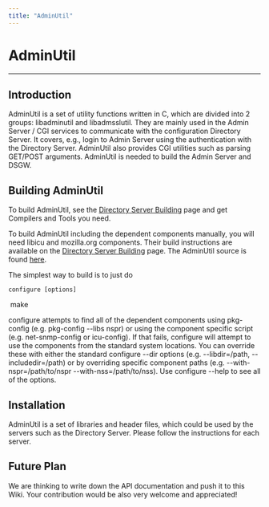 ```yaml
---
title: "AdminUtil"
---
```


# AdminUtil
-------------

Introduction
------------

AdminUtil is a set of utility functions written in C, which are divided into 2 groups: libadminutil and libadmsslutil. They are mainly used in the Admin Server / CGI services to communicate with the configuration Directory Server. It covers, e.g., login to Admin Server using the authentication with the Directory Server. AdminUtil also provides CGI utilities such as parsing GET/POST arguments. AdminUtil is needed to build the Admin Server and DSGW.

Building AdminUtil
------------------

To build AdminUtil, see the [Directory Server Building](../development/building.html) page and get Compilers and Tools you need.

To build AdminUtil including the dependent components manually, you will need libicu and mozilla.org components. Their build instructions are available on the [Directory Server Building](../development/building.html) page. The AdminUtil source is found [here](../development/source.html).

The simplest way to build is to just do

    configure [options]
    make

configure attempts to find all of the dependent components using pkg-config (e.g. pkg-config --libs nspr) or using the component specific script (e.g. net-snmp-config or icu-config). If that fails, configure will attempt to use the components from the standard system locations. You can override these with either the standard configure --dir options (e.g. --libdir=/path, --includedir=/path) or by overriding specific component paths (e.g. --with-nspr=/path/to/nspr --with-nss=/path/to/nss). Use configure --help to see all of the options.

Installation
------------

AdminUtil is a set of libraries and header files, which could be used by the servers such as the Directory Server. Please follow the instructions for each server.

Future Plan
-----------

We are thinking to write down the API documentation and push it to this Wiki. Your contribution would be also very welcome and appreciated!
